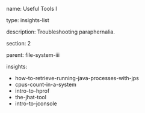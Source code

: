 name: Useful Tools I

type: insights-list

description: Troubleshooting paraphernalia.

section: 2

parent: file-system-iii

insights:
  - how-to-retrieve-running-java-processes-with-jps
  - cpus-count-in-a-system
  - intro-to-hprof
  - the-jhat-tool
  - intro-to-jconsole
